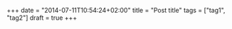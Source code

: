 +++
date = "2014-07-11T10:54:24+02:00"
title = "Post title"
tags = ["tag1", "tag2"]
draft = true
+++
